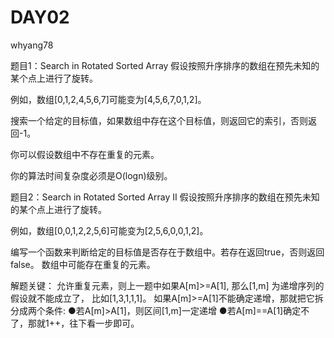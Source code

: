 ﻿# DAY02

whyang78

题目1：Search in Rotated Sorted Array
   假设按照升序排序的数组在预先未知的某个点上进行了旋转。


   例如，数组[0,1,2,4,5,6,7]可能变为[4,5,6,7,0,1,2]。

   搜索一个给定的目标值，如果数组中存在这个目标值，则返回它的索引，否则返回-1。


   你可以假设数组中不存在重复的元素。

你的算法时间复杂度必须是O(logn)级别。

题目2：Search in Rotated Sorted Array II
   假设按照升序排序的数组在预先未知的某个点上进行了旋转。


   例如，数组[0,0,1,2,2,5,6]可能变为[2,5,6,0,0,1,2]。


   编写一个函数来判断给定的目标值是否存在于数组中。若存在返回true，否则返回false。
   数组中可能存在重复的元素。

   解题关键：
	允许重复元素，则上一题中如果A[m]>=A[1], 那么[1,m] 为递增序列的假设就不能成立了，
        比如[1,3,1,1,1]。
	如果A[m]>=A[1]不能确定递增，那就把它拆分成两个条件:
	●若A[m]>A[1]，则区间[1,m]一定递增
	●若A[m]==A[1]确定不了，那就1++，往下看一步即可。



